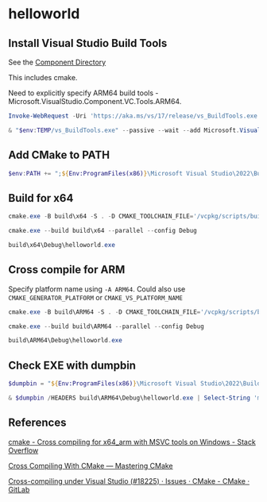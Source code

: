 # helloworld

## Install Visual Studio Build Tools

See the [Component Directory](https://learn.microsoft.com/en-us/visualstudio/install/workload-component-id-vs-build-tools?view=vs-2022)

This includes cmake.

Need to explicitly specify ARM64 build tools - Microsoft.VisualStudio.Component.VC.Tools.ARM64.

```PowerShell
Invoke-WebRequest -Uri 'https://aka.ms/vs/17/release/vs_BuildTools.exe' -OutFile "$env:TEMP/vs_BuildTools.exe"

& "$env:TEMP/vs_BuildTools.exe" --passive --wait --add Microsoft.VisualStudio.Workload.VCTools --includeRecommended --add Microsoft.VisualStudio.Component.VC.Tools.ARM64
```

## Add CMake to PATH

```PowerShell
$env:PATH += ";${Env:ProgramFiles(x86)}\Microsoft Visual Studio\2022\BuildTools\Common7\IDE\CommonExtensions\Microsoft\CMake\CMake\bin"
```

## Build for x64

```PowerShell
cmake.exe -B build\x64 -S . -D CMAKE_TOOLCHAIN_FILE='/vcpkg/scripts/buildsystems/vcpkg.cmake'

cmake.exe --build build\x64 --parallel --config Debug

build\x64\Debug\helloworld.exe
```

## Cross compile for ARM

Specify platform name using `-A ARM64`. Could also use `CMAKE_GENERATOR_PLATFORM` or `CMAKE_VS_PLATFORM_NAME`

```PowerShell
cmake.exe -B build\ARM64 -S . -D CMAKE_TOOLCHAIN_FILE='/vcpkg/scripts/buildsystems/vcpkg.cmake' -A ARM64

cmake.exe --build build\ARM64 --parallel --config Debug

build\ARM64\Debug\helloworld.exe
```

## Check EXE with dumpbin

```PowerShell
$dumpbin = "${Env:ProgramFiles(x86)}\Microsoft Visual Studio\2022\BuildTools\VC\Tools\MSVC\14.35.32215\bin\Hostx64\x64\dumpbin.exe"

& $dumpbin /HEADERS build\ARM64\Debug\helloworld.exe | Select-String 'machine' -SimpleMatch
```


## References

[cmake - Cross compiling for x64_arm with MSVC tools on Windows - Stack Overflow](https://stackoverflow.com/questions/66063056/cross-compiling-for-x64-arm-with-msvc-tools-on-windows)

[Cross Compiling With CMake — Mastering CMake](https://cmake.org/cmake/help/book/mastering-cmake/chapter/Cross%20Compiling%20With%20CMake.html)

[Cross-compiling under Visual Studio (#18225) · Issues · CMake - CMake · GitLab](https://gitlab.kitware.com/cmake/cmake/-/issues/18225)
